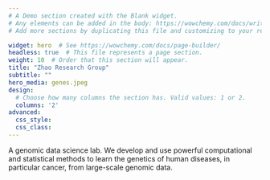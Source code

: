 ```yaml
---
# A Demo section created with the Blank widget.
# Any elements can be added in the body: https://wowchemy.com/docs/writing-markdown-latex/
# Add more sections by duplicating this file and customizing to your requirements.

widget: hero  # See https://wowchemy.com/docs/page-builder/
headless: true  # This file represents a page section.
weight: 10  # Order that this section will appear.
title: "Zhao Research Group"
subtitle: ""
hero_media: genes.jpeg
design:
  # Choose how many columns the section has. Valid values: 1 or 2.
  columns: '2'
advanced:
  css_style:
  css_class:
---
```


A genomic data science lab. We develop and use powerful computational and statistical methods to learn the genetics of human diseases, in particular cancer, from large-scale genomic data.